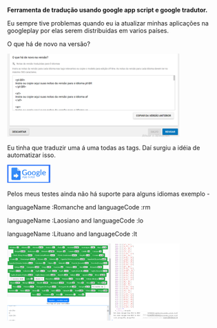 **Ferramenta de tradução usando google app script e google tradutor.**

Eu sempre tive problemas quando eu ia atualizar minhas aplicações na googleplay por elas serem distribuidas em varios países.

O que há de novo na versão? 

<img src='https://raw.githubusercontent.com/Allanksr/web/master/Ferramenta%20de%20tradu%C3%A7%C3%A3o%20para%20Google%20PlayStore/0.PNG' width="400">

Eu tinha que traduzir uma á uma todas as tags.
Daí surgiu a idéia de automatizar isso.

<a title='Testar' href="https://script.google.com/macros/s/AKfycbwpLQ8Qnpah5-Xd2KqpwGaJFvybeTYXDJLPltrr_O-HyuXJ00Y/exec" target="_blank">
    <img src="https://raw.githubusercontent.com/Allanksr/web/master/Ferramenta%20de%20tradu%C3%A7%C3%A3o%20para%20Google%20PlayStore/2.PNG" width="100">
  </a>
 
 Pelos meus testes ainda não há suporte para alguns idiomas exemplo - 
 
  languageName :Romanche and languageCode :rm
 
  languageName :Laosiano and languageCode :lo
 
  languageName :Lituano and languageCode :lt


<img src='https://raw.githubusercontent.com/Allanksr/web/master/Ferramenta%20de%20tradu%C3%A7%C3%A3o%20para%20Google%20PlayStore/1.PNG' width="400">


